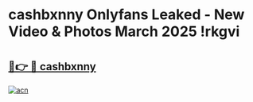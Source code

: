 # cashbxnny Onlyfans Leaked - New Video & Photos March 2025 !rkgvi

# <h2><a href="https://9gaj52.iuczelnia.edu.pl?title=cashbxnny&ref=rkgvi">🔗👉 🔴 cashbxnny</a></h2>

[![acn](https://github.com/user-attachments/assets/0f9c940e-d8b0-45ae-aac7-cd30a18b3e1c)](https://9gaj52.iuczelnia.edu.pl?title=cashbxnny&ref=rkgvi)

